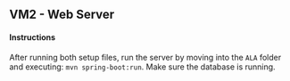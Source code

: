 ## VM2 - Web Server

#### Instructions
After running both setup files, run the server by moving into the `ALA` folder and executing: `mvn spring-boot:run`. Make sure the database is running.